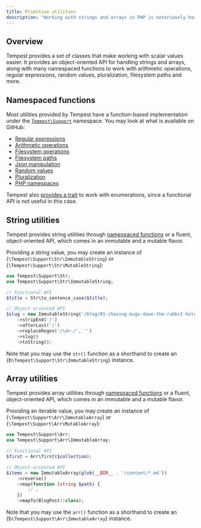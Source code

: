 ```yaml
---
title: Primitive utilities
description: "Working with strings and arrays in PHP is notoriously hard due to the lack of a standard library. Tempest comes with a bunch of utilities to improve the experience in this area."
---
```


## Overview

Tempest provides a set of classes that make working with scalar values easier. It provides an object-oriented API for handling strings and arrays, along with many namespaced functions to work with arithmetic operations, regular expressions, random values, pluralization, filesystem paths and more.

## Namespaced functions

Most utilities provided by Tempest have a function-based implementation under the [`Tempest\Support`](https://github.com/tempestphp/tempest-framework/tree/main/packages/support/src) namespace. You may look at what is available on GitHub:

- [Regular expressions](https://github.com/tempestphp/tempest-framework/blob/main/packages/support/src/Regex/functions.php)
- [Arithmetic operations](https://github.com/tempestphp/tempest-framework/blob/main/packages/support/src/Math/functions.php)
- [Filesystem operations](https://github.com/tempestphp/tempest-framework/blob/main/packages/support/src/Filesystem/functions.php)
- [Filesystem paths](https://github.com/tempestphp/tempest-framework/blob/main/packages/support/src/Path/functions.php)
- [Json manipulation](https://github.com/tempestphp/tempest-framework/blob/main/packages/support/src/Json/functions.php)
- [Random values](https://github.com/tempestphp/tempest-framework/blob/main/packages/support/src/Random/functions.php)
- [Pluralization](https://github.com/tempestphp/tempest-framework/blob/main/packages/support/src/Language/functions.php)
- [PHP namespaces](https://github.com/tempestphp/tempest-framework/blob/main/packages/support/src/Namespace/functions.php)

Tempest also [provides a trait](https://github.com/tempestphp/tempest-framework/blob/main/src/Tempest/Support/src/IsEnumHelper.php) to work with enumerations, since a functional API is not useful in this case.

## String utilities

Tempest provides string utilities through [namespaced functions](https://github.com/tempestphp/tempest-framework/blob/main/src/Tempest/Support/src/Str/functions.php) or a fluent, object-oriented API, which comes in an immutable and a mutable flavor.

Providing a string value, you may create an instance of {`\Tempest\Support\Str\ImmutableString`} or {`\Tempest\Support\Str\MutableString`}:

```php
use Tempest\Support\Str;
use Tempest\Support\Str\ImmutableString;

// Functional API
$title = Str\to_sentence_case($title);

// Object-oriented API
$slug = new ImmutableString('/blog/01-chasing-bugs-down-the-rabbit-hole/')
    ->stripEnd('/')
    ->afterLast('/')
    ->replaceRegex('/\d+-/', '')
    ->slug()
    ->toString();
```

Note that you may use the `str()` function as a shorthand to create an {b`\Tempest\Support\Str\ImmutableString`} instance.

## Array utilities

Tempest provides array utilities through [namespaced functions](https://github.com/tempestphp/tempest-framework/blob/main/src/Tempest/Support/src/Arr/functions.php) or a fluent, object-oriented API, which comes in an immutable and a mutable flavor.

Providing an iterable value, you may create an instance of {`\Tempest\Support\Arr\ImmutableArray`} or {`\Tempest\Support\Arr\MutableArray`}:

```php
use Tempest\Support\Arr;
use Tempest\Support\Arr\ImmutableArray;

// Functional API
$first = Arr\first($collection);

// Object-oriented API
$items = new ImmutableArray(glob(__DIR__ . '/content/*.md'))
    ->reverse()
    ->map(function (string $path) {
        // …
    })
    ->mapTo(BlogPost::class);
```

Note that you may use the `arr()` function as a shorthand to create an {b`\Tempest\Support\Arr\ImmutableArray`} instance.
